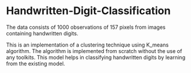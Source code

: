 # Handwritten-Digit-Classification
The data consists of 1000 observations of 157 pixels from images containing handwritten digits. 

This is an implementation of a clustering technique using K_means algorithm. The algorithm is implemented from scratch without the use of any toolkits. This model helps in classifying handwritten digits by learning from the existing model.

